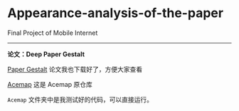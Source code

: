 # Appearance-analysis-of-the-paper
Final Project of Mobile Internet

---

**论文：Deep Paper Gestalt** 

[Paper Gestalt](https://github.com/vt-vl-lab/paper-gestalt) 论文我也下载好了，方便大家查看

[Acemap](https://github.com/Acemap/Acemap-Paper-X-Ray) 这是 Acemap 原仓库

`Acemap` 文件夹中是我测试好的代码，可以直接运行。

